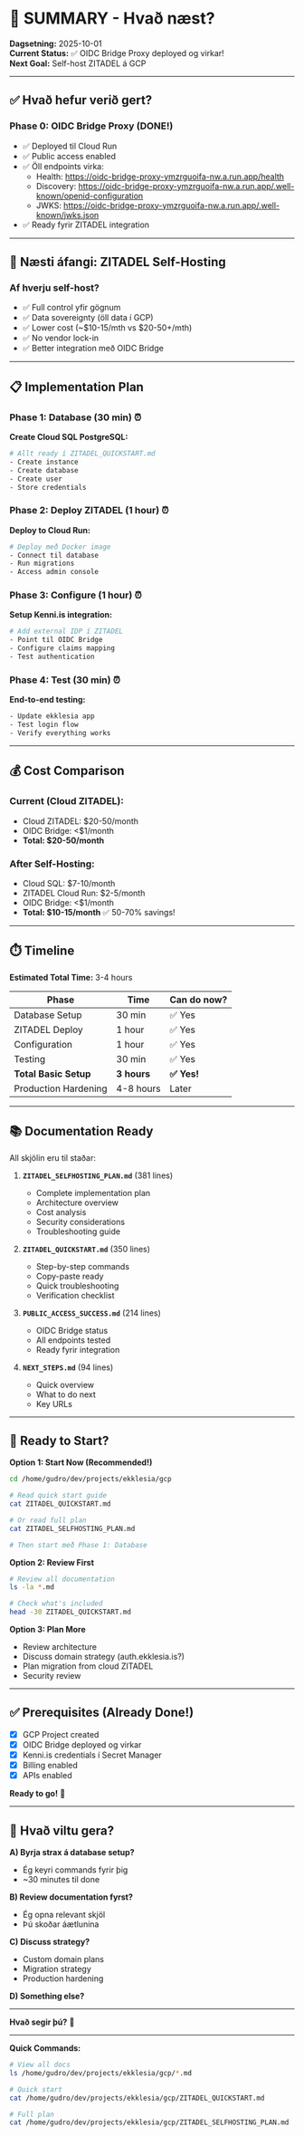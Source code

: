 # 🎯 SUMMARY - Hvað næst?

**Dagsetning:** 2025-10-01  
**Current Status:** ✅ OIDC Bridge Proxy deployed og virkar!  
**Next Goal:** Self-host ZITADEL á GCP

---

## ✅ Hvað hefur verið gert?

### Phase 0: OIDC Bridge Proxy (DONE!)
- ✅ Deployed til Cloud Run
- ✅ Public access enabled
- ✅ Öll endpoints virka:
  - Health: https://oidc-bridge-proxy-ymzrguoifa-nw.a.run.app/health
  - Discovery: https://oidc-bridge-proxy-ymzrguoifa-nw.a.run.app/.well-known/openid-configuration
  - JWKS: https://oidc-bridge-proxy-ymzrguoifa-nw.a.run.app/.well-known/jwks.json
- ✅ Ready fyrir ZITADEL integration

---

## 🎯 Næsti áfangi: ZITADEL Self-Hosting

### Af hverju self-host?
- ✅ Full control yfir gögnum
- ✅ Data sovereignty (öll data í GCP)
- ✅ Lower cost (~$10-15/mth vs $20-50+/mth)
- ✅ No vendor lock-in
- ✅ Better integration með OIDC Bridge

---

## 📋 Implementation Plan

### Phase 1: Database (30 min) ⏰
**Create Cloud SQL PostgreSQL:**
```bash
# Allt ready í ZITADEL_QUICKSTART.md
- Create instance
- Create database
- Create user
- Store credentials
```

### Phase 2: Deploy ZITADEL (1 hour) ⏰
**Deploy to Cloud Run:**
```bash
# Deploy með Docker image
- Connect til database
- Run migrations
- Access admin console
```

### Phase 3: Configure (1 hour) ⏰
**Setup Kenni.is integration:**
```bash
# Add external IDP í ZITADEL
- Point til OIDC Bridge
- Configure claims mapping
- Test authentication
```

### Phase 4: Test (30 min) ⏰
**End-to-end testing:**
```bash
- Update ekklesia app
- Test login flow
- Verify everything works
```

---

## 💰 Cost Comparison

### Current (Cloud ZITADEL):
- Cloud ZITADEL: $20-50/month
- OIDC Bridge: <$1/month
- **Total: $20-50/month**

### After Self-Hosting:
- Cloud SQL: $7-10/month
- ZITADEL Cloud Run: $2-5/month
- OIDC Bridge: <$1/month
- **Total: $10-15/month** ✅ 50-70% savings!

---

## ⏱️ Timeline

**Estimated Total Time:** 3-4 hours

| Phase | Time | Can do now? |
|-------|------|-------------|
| Database Setup | 30 min | ✅ Yes |
| ZITADEL Deploy | 1 hour | ✅ Yes |
| Configuration | 1 hour | ✅ Yes |
| Testing | 30 min | ✅ Yes |
| **Total Basic Setup** | **3 hours** | **✅ Yes!** |
| Production Hardening | 4-8 hours | Later |

---

## 📚 Documentation Ready

All skjölin eru til staðar:

1. **`ZITADEL_SELFHOSTING_PLAN.md`** (381 lines)
   - Complete implementation plan
   - Architecture overview
   - Cost analysis
   - Security considerations
   - Troubleshooting guide

2. **`ZITADEL_QUICKSTART.md`** (350 lines)
   - Step-by-step commands
   - Copy-paste ready
   - Quick troubleshooting
   - Verification checklist

3. **`PUBLIC_ACCESS_SUCCESS.md`** (214 lines)
   - OIDC Bridge status
   - All endpoints tested
   - Ready fyrir integration

4. **`NEXT_STEPS.md`** (94 lines)
   - Quick overview
   - What to do next
   - Key URLs

---

## 🚀 Ready to Start?

**Option 1: Start Now (Recommended!)**
```bash
cd /home/gudro/dev/projects/ekklesia/gcp

# Read quick start guide
cat ZITADEL_QUICKSTART.md

# Or read full plan
cat ZITADEL_SELFHOSTING_PLAN.md

# Then start með Phase 1: Database
```

**Option 2: Review First**
```bash
# Review all documentation
ls -la *.md

# Check what's included
head -30 ZITADEL_QUICKSTART.md
```

**Option 3: Plan More**
- Review architecture
- Discuss domain strategy (auth.ekklesia.is?)
- Plan migration from cloud ZITADEL
- Security review

---

## ✅ Prerequisites (Already Done!)

- [x] GCP Project created
- [x] OIDC Bridge deployed og virkar
- [x] Kenni.is credentials í Secret Manager
- [x] Billing enabled
- [x] APIs enabled

**Ready to go!** 🎉

---

## 🎯 Hvað viltu gera?

**A) Byrja strax á database setup?**
- Ég keyri commands fyrir þig
- ~30 minutes til done

**B) Review documentation fyrst?**
- Ég opna relevant skjöl
- Þú skoðar áætlunina

**C) Discuss strategy?**
- Custom domain plans
- Migration strategy
- Production hardening

**D) Something else?**

---

**Hvað segir þú?** 🚀

---

**Quick Commands:**
```bash
# View all docs
ls /home/gudro/dev/projects/ekklesia/gcp/*.md

# Quick start
cat /home/gudro/dev/projects/ekklesia/gcp/ZITADEL_QUICKSTART.md

# Full plan
cat /home/gudro/dev/projects/ekklesia/gcp/ZITADEL_SELFHOSTING_PLAN.md
```
